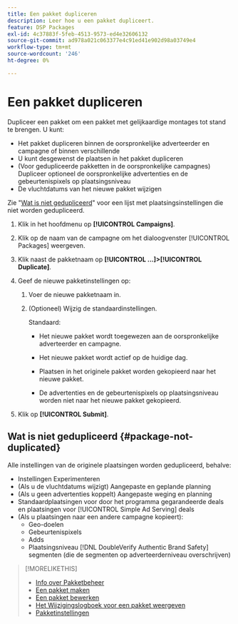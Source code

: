 ```yaml
---
title: Een pakket dupliceren
description: Leer hoe u een pakket dupliceert.
feature: DSP Packages
exl-id: 4c37883f-5feb-4513-9573-ed4e32606132
source-git-commit: ad978a021c063377e4c91ed41e902d98a03749e4
workflow-type: tm+mt
source-wordcount: '246'
ht-degree: 0%

---
```


# Een pakket dupliceren

Dupliceer een pakket om een pakket met gelijkaardige montages tot stand te brengen. U kunt:

* Het pakket dupliceren binnen de oorspronkelijke adverteerder en campagne of binnen verschillende
* U kunt desgewenst de plaatsen in het pakket dupliceren
* (Voor gedupliceerde pakketten in de oorspronkelijke campagnes) Dupliceer optioneel de oorspronkelijke advertenties en de gebeurtenispixels op plaatsingsniveau
* De vluchtdatums van het nieuwe pakket wijzigen

Zie &quot;[Wat is niet gedupliceerd](#package-not-duplicated)&quot; voor een lijst met plaatsingsinstellingen die niet worden gedupliceerd.

1. Klik in het hoofdmenu op **[!UICONTROL Campaigns]**.

1. Klik op de naam van de campagne om het dialoogvenster [!UICONTROL Packages] weergeven.

1. Klik naast de pakketnaam op  **[!UICONTROL ...]>[!UICONTROL Duplicate]**.

1. Geef de nieuwe pakketinstellingen op:

   1. Voer de nieuwe pakketnaam in.

   1. (Optioneel) Wijzig de standaardinstellingen.

      Standaard:

      * Het nieuwe pakket wordt toegewezen aan de oorspronkelijke adverteerder en campagne.

      * Het nieuwe pakket wordt actief op de huidige dag.<!-- and the flight continues for NN  days. -->

      * Plaatsen in het originele pakket worden gekopieerd naar het nieuwe pakket.

      * De advertenties en de gebeurtenispixels op plaatsingsniveau worden niet naar het nieuwe pakket gekopieerd.

1. Klik op **[!UICONTROL Submit]**.

## Wat is niet gedupliceerd {#package-not-duplicated}

Alle instellingen van de originele plaatsingen worden gedupliceerd, behalve:

* Instellingen Experimenteren
* (Als u de vluchtdatums wijzigt) Aangepaste en geplande planning
* (Als u geen advertenties koppelt) Aangepaste weging en planning
* Standaardplaatsingen voor door het programma gegarandeerde deals en plaatsingen voor [!UICONTROL Simple Ad Serving] deals
* (Als u plaatsingen naar een andere campagne kopieert):
   * Geo-doelen
   * Gebeurtenispixels
   * Adds
   * Plaatsingsniveau [!DNL DoubleVerify Authentic Brand Safety] segmenten (die de segmenten op adverteerderniveau overschrijven)

>[!MORELIKETHIS]
>
>* [Info over Pakketbeheer](package-about.md)
>* [Een pakket maken](package-create.md)
>* [Een pakket bewerken](package-edit.md)
>* [Het Wijzigingslogboek voor een pakket weergeven](package-change-log.md)
>* [Pakketinstellingen](package-settings.md)

